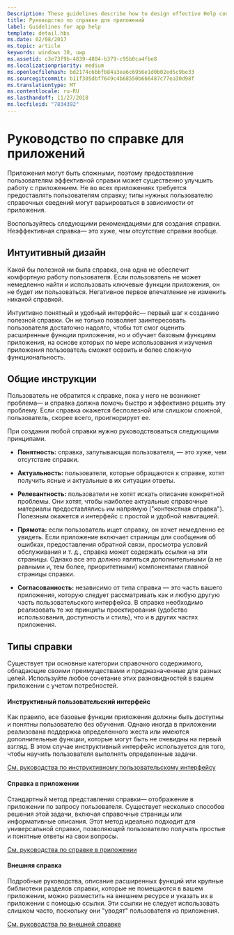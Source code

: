 ```yaml
---
Description: These guidelines describe how to design effective Help content for your app.
title: Руководство по справке для приложений
label: Guidelines for app help
template: detail.hbs
ms.date: 02/08/2017
ms.topic: article
keywords: windows 10, uwp
ms.assetid: c3e73f9b-4839-4804-b379-c95b0ca4fbe8
ms.localizationpriority: medium
ms.openlocfilehash: bd2174c6bbfb84a3ea6c6956e1d0b02ed5c9be33
ms.sourcegitcommit: b11f305dbf7649c4b68550b666487c77ea30d98f
ms.translationtype: MT
ms.contentlocale: ru-RU
ms.lasthandoff: 11/27/2018
ms.locfileid: "7834392"
---
```

# <a name="guidelines-for-app-help"></a>Руководство по справке для приложений



Приложения могут быть сложными, поэтому предоставление пользователям эффективной справки может существенно улучшить работу с приложением. Не во всех приложениях требуется предоставлять пользователям справку; типы нужных пользователю справочных сведений могут варьироваться в зависимости от приложения.

Воспользуйтесь следующими рекомендациями для создания справки. Неэффективная справка— это хуже, чем отсутствие справки вообще.

## <a name="intuitive-design"></a>Интуитивный дизайн

Какой бы полезной ни была справка, она одна не обеспечит комфортную работу пользователя. Если пользователь не может немедленно найти и использовать ключевые функции приложения, он не будет им пользоваться. Негативное первое впечатление не изменить никакой справкой.

Интуитивно понятный и удобный интерфейс— первый шаг к созданию полезной справки. Он не только позволяет заинтересовать пользователя достаточно надолго, чтобы тот смог оценить расширенные функции приложения, но и обучает базовым функциям приложения, на основе которых по мере использования и изучения приложения пользователь сможет освоить и более сложную функциональность.

## <a name="general-instructions"></a>Общие инструкции

Пользователь не обратится к справке, пока у него не возникнет проблема— и справка должна помочь быстро и эффективно решить эту проблему. Если справка окажется бесполезной или слишком сложной, пользователь, скорее всего, проигнорирует ее.

При создании любой справки нужно руководствоваться следующими принципами.

-   **Понятность:** справка, запутывающая пользователя, — это хуже, чем отсутствие справки.

-   **Актуальность:** пользователи, которые обращаются к справке, хотят получить ясные и актуальные в их ситуации ответы.

-   **Релевантность:** пользователи не хотят искать описание конкретной проблемы. Они хотят, чтобы наиболее актуальные справочные материалы предоставлялись им напрямую ("контекстная справка"). Полезным окажется и интерфейс с простой и удобной навигацией.

-   **Прямота:** если пользователь ищет справку, он хочет немедленно ее увидеть. Если приложение включает страницы для сообщения об ошибках, предоставления обратной связи, просмотра условий обслуживания и т. д., справка может содержать ссылки на эти страницы. Однако все это должно являться дополнительными (а не равными и, тем более, приоритетными) компонентами главной страницы справки.

-   **Согласованность:** независимо от типа справка — это часть вашего приложения, которую следует рассматривать как и любую другую часть пользовательского интерфейса. В справке необходимо реализовать те же принципы проектирования (удобство использования, доступность и стиль), что и в других частях приложения.

## <a name="types-of-help"></a>Типы справки

Существует три основные категории справочного содержимого, обладающие своими преимуществами и предназначенные для разных целей. Используйте любое сочетание этих разновидностей в вашем приложении с учетом потребностей.

#### <a name="instructional-ui"></a>Инструктивный пользовательский интерфейс

Как правило, все базовые функции приложения должны быть доступны и понятны пользователю без обучения. Однако иногда в приложении реализована поддержка определенного жеста или имеются дополнительные функции, которые могут быть не очевидны на первый взгляд. В этом случае инструктивный интерфейс используется для того, чтобы научить пользователя выполнять определенные задачи.

[См. руководства по инструктивному пользовательскому интерфейсу](instructional-ui.md)

#### <a name="in-app-help"></a>Справка в приложении

Стандартный метод представления справки— отображение в приложении по запросу пользователя. Существует несколько способов решения этой задачи, включая справочные страницы или информативные описания. Этот метод идеально подходит для универсальной справки, позволяющей пользователю получать простые и понятные ответы на свои вопросы.

[См. руководства по справке в приложении](in-app-help.md)

#### <a name="external-help"></a>Внешняя справка

Подробные руководства, описание расширенных функций или крупные библиотеки разделов справки, которые не помещаются в вашем приложении, можно разместить на внешнем ресурсе и указать их в приложении с помощью ссылки. Эти ссылки не следует использовать слишком часто, поскольку они "уводят" пользователя из приложения.

[См. руководства по внешней справке](external-help.md)


